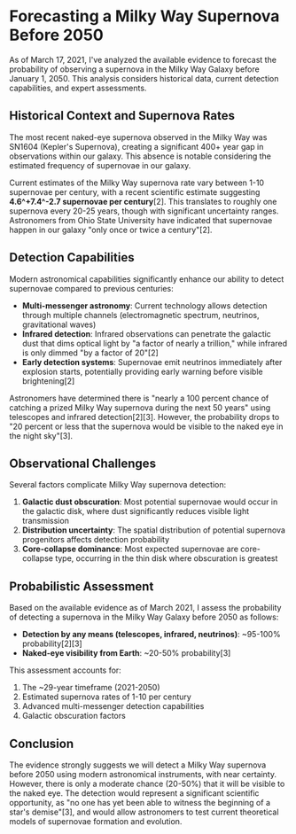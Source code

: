 # Forecasting a Milky Way Supernova Before 2050

As of March 17, 2021, I've analyzed the available evidence to forecast the probability of observing a supernova in the Milky Way Galaxy before January 1, 2050. This analysis considers historical data, current detection capabilities, and expert assessments.

## Historical Context and Supernova Rates

The most recent naked-eye supernova observed in the Milky Way was SN1604 (Kepler's Supernova), creating a significant 400+ year gap in observations within our galaxy. This absence is notable considering the estimated frequency of supernovae in our galaxy.

Current estimates of the Milky Way supernova rate vary between 1-10 supernovae per century, with a recent scientific estimate suggesting **4.6^+7.4^-2.7 supernovae per century**[2]. This translates to roughly one supernova every 20-25 years, though with significant uncertainty ranges. Astronomers from Ohio State University have indicated that supernovae happen in our galaxy "only once or twice a century"[2].

## Detection Capabilities

Modern astronomical capabilities significantly enhance our ability to detect supernovae compared to previous centuries:

- **Multi-messenger astronomy**: Current technology allows detection through multiple channels (electromagnetic spectrum, neutrinos, gravitational waves)
- **Infrared detection**: Infrared observations can penetrate the galactic dust that dims optical light by "a factor of nearly a trillion," while infrared is only dimmed "by a factor of 20"[2]
- **Early detection systems**: Supernovae emit neutrinos immediately after explosion starts, potentially providing early warning before visible brightening[2]

Astronomers have determined there is "nearly a 100 percent chance of catching a prized Milky Way supernova during the next 50 years" using telescopes and infrared detection[2][3]. However, the probability drops to "20 percent or less that the supernova would be visible to the naked eye in the night sky"[3].

## Observational Challenges

Several factors complicate Milky Way supernova detection:

1. **Galactic dust obscuration**: Most potential supernovae would occur in the galactic disk, where dust significantly reduces visible light transmission
2. **Distribution uncertainty**: The spatial distribution of potential supernova progenitors affects detection probability
3. **Core-collapse dominance**: Most expected supernovae are core-collapse type, occurring in the thin disk where obscuration is greatest

## Probabilistic Assessment

Based on the available evidence as of March 2021, I assess the probability of detecting a supernova in the Milky Way Galaxy before 2050 as follows:

- **Detection by any means (telescopes, infrared, neutrinos)**: ~95-100% probability[2][3]
- **Naked-eye visibility from Earth**: ~20-50% probability[3]

This assessment accounts for:
1. The ~29-year timeframe (2021-2050)
2. Estimated supernova rates of 1-10 per century
3. Advanced multi-messenger detection capabilities
4. Galactic obscuration factors

## Conclusion

The evidence strongly suggests we will detect a Milky Way supernova before 2050 using modern astronomical instruments, with near certainty. However, there is only a moderate chance (20-50%) that it will be visible to the naked eye. The detection would represent a significant scientific opportunity, as "no one has yet been able to witness the beginning of a star's demise"[3], and would allow astronomers to test current theoretical models of supernovae formation and evolution.